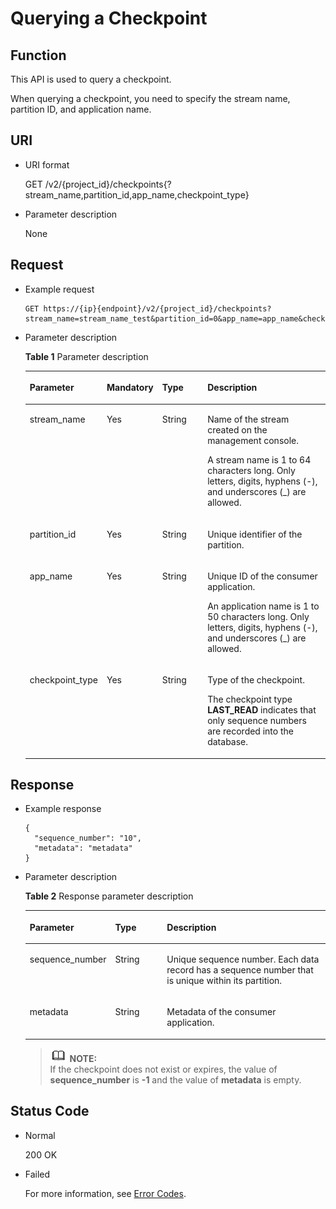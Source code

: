 # Querying a Checkpoint<a name="dis_02_0404"></a>

## Function<a name="section16103126193046"></a>

This API is used to query a checkpoint.

When querying a checkpoint, you need to specify the stream name, partition ID, and application name.

## URI<a name="section62236792193046"></a>

-   URI format

    GET /v2/\{project\_id\}/checkpoints\{?stream\_name,partition\_id,app\_name,checkpoint\_type\}

-   Parameter description

    None


## Request<a name="section50632090193046"></a>

-   Example request

    ```
    GET https://{ip}{endpoint}/v2/{project_id}/checkpoints?stream_name=stream_name_test&partition_id=0&app_name=app_name&checkpoint_type=LAST_READ
    ```

-   Parameter description

    **Table  1**  Parameter description

    <a name="table65625189193046"></a>
    <table><thead align="left"><tr id="row54859673193046"><th class="cellrowborder" valign="top" width="21.42785721427857%" id="mcps1.2.5.1.1"><p id="p14448509193046"><a name="p14448509193046"></a><a name="p14448509193046"></a>Parameter</p>
    </th>
    <th class="cellrowborder" valign="top" width="15.308469153084694%" id="mcps1.2.5.1.2"><p id="p29478574193046"><a name="p29478574193046"></a><a name="p29478574193046"></a>Mandatory</p>
    </th>
    <th class="cellrowborder" valign="top" width="16.328367163283673%" id="mcps1.2.5.1.3"><p id="p38954259193046"><a name="p38954259193046"></a><a name="p38954259193046"></a>Type</p>
    </th>
    <th class="cellrowborder" valign="top" width="46.93530646935306%" id="mcps1.2.5.1.4"><p id="p1178388193046"><a name="p1178388193046"></a><a name="p1178388193046"></a>Description</p>
    </th>
    </tr>
    </thead>
    <tbody><tr id="row28340635193046"><td class="cellrowborder" valign="top" width="21.42785721427857%" headers="mcps1.2.5.1.1 "><p id="p13890061193046"><a name="p13890061193046"></a><a name="p13890061193046"></a>stream_name</p>
    </td>
    <td class="cellrowborder" valign="top" width="15.308469153084694%" headers="mcps1.2.5.1.2 "><p id="p51353172193046"><a name="p51353172193046"></a><a name="p51353172193046"></a>Yes</p>
    </td>
    <td class="cellrowborder" valign="top" width="16.328367163283673%" headers="mcps1.2.5.1.3 "><p id="p65966296193046"><a name="p65966296193046"></a><a name="p65966296193046"></a>String</p>
    </td>
    <td class="cellrowborder" valign="top" width="46.93530646935306%" headers="mcps1.2.5.1.4 "><p id="p41669760193046"><a name="p41669760193046"></a><a name="p41669760193046"></a>Name of the stream created on the management console.</p>
    <p id="p39483525193046"><a name="p39483525193046"></a><a name="p39483525193046"></a>A stream name is 1 to 64 characters long. Only letters, digits, hyphens (-), and underscores (_) are allowed.</p>
    </td>
    </tr>
    <tr id="row19807413193046"><td class="cellrowborder" valign="top" width="21.42785721427857%" headers="mcps1.2.5.1.1 "><p id="p60896606193046"><a name="p60896606193046"></a><a name="p60896606193046"></a>partition_id</p>
    </td>
    <td class="cellrowborder" valign="top" width="15.308469153084694%" headers="mcps1.2.5.1.2 "><p id="p33678052193046"><a name="p33678052193046"></a><a name="p33678052193046"></a>Yes</p>
    </td>
    <td class="cellrowborder" valign="top" width="16.328367163283673%" headers="mcps1.2.5.1.3 "><p id="p43567662193046"><a name="p43567662193046"></a><a name="p43567662193046"></a>String</p>
    </td>
    <td class="cellrowborder" valign="top" width="46.93530646935306%" headers="mcps1.2.5.1.4 "><p id="p39319716193046"><a name="p39319716193046"></a><a name="p39319716193046"></a>Unique identifier of the partition.</p>
    </td>
    </tr>
    <tr id="row18333132193046"><td class="cellrowborder" valign="top" width="21.42785721427857%" headers="mcps1.2.5.1.1 "><p id="p8588720193046"><a name="p8588720193046"></a><a name="p8588720193046"></a>app_name</p>
    </td>
    <td class="cellrowborder" valign="top" width="15.308469153084694%" headers="mcps1.2.5.1.2 "><p id="p24597749193046"><a name="p24597749193046"></a><a name="p24597749193046"></a>Yes</p>
    </td>
    <td class="cellrowborder" valign="top" width="16.328367163283673%" headers="mcps1.2.5.1.3 "><p id="p46260675193046"><a name="p46260675193046"></a><a name="p46260675193046"></a>String</p>
    </td>
    <td class="cellrowborder" valign="top" width="46.93530646935306%" headers="mcps1.2.5.1.4 "><p id="p56127169193046"><a name="p56127169193046"></a><a name="p56127169193046"></a>Unique ID of the consumer application.</p>
    <p id="p667293095437"><a name="p667293095437"></a><a name="p667293095437"></a>An application name is 1 to 50 characters long. Only letters, digits, hyphens (-), and underscores (_) are allowed.</p>
    </td>
    </tr>
    <tr id="row35382473193046"><td class="cellrowborder" valign="top" width="21.42785721427857%" headers="mcps1.2.5.1.1 "><p id="p47408083193046"><a name="p47408083193046"></a><a name="p47408083193046"></a>checkpoint_type</p>
    </td>
    <td class="cellrowborder" valign="top" width="15.308469153084694%" headers="mcps1.2.5.1.2 "><p id="p14849505193046"><a name="p14849505193046"></a><a name="p14849505193046"></a>Yes</p>
    </td>
    <td class="cellrowborder" valign="top" width="16.328367163283673%" headers="mcps1.2.5.1.3 "><p id="p61959260193046"><a name="p61959260193046"></a><a name="p61959260193046"></a>String</p>
    </td>
    <td class="cellrowborder" valign="top" width="46.93530646935306%" headers="mcps1.2.5.1.4 "><p id="p52644139193046"><a name="p52644139193046"></a><a name="p52644139193046"></a>Type of the checkpoint.</p>
    <p id="p4035206193046"><a name="p4035206193046"></a><a name="p4035206193046"></a>The checkpoint type <strong id="b2989063392321"><a name="b2989063392321"></a><a name="b2989063392321"></a>LAST_READ</strong> indicates that only sequence numbers are recorded into the database.</p>
    </td>
    </tr>
    </tbody>
    </table>


## Response<a name="section36316855193046"></a>

-   Example response

    ```
    { 
      "sequence_number": "10",
      "metadata": "metadata"  
    }
    ```

-   Parameter description

    **Table  2**  Response parameter description

    <a name="table2674146193046"></a>
    <table><thead align="left"><tr id="row14919547193046"><th class="cellrowborder" valign="top" width="22.220000000000002%" id="mcps1.2.4.1.1"><p id="p523784193046"><a name="p523784193046"></a><a name="p523784193046"></a>Parameter</p>
    </th>
    <th class="cellrowborder" valign="top" width="18.18%" id="mcps1.2.4.1.2"><p id="p42426525193046"><a name="p42426525193046"></a><a name="p42426525193046"></a>Type</p>
    </th>
    <th class="cellrowborder" valign="top" width="59.599999999999994%" id="mcps1.2.4.1.3"><p id="p13996515193046"><a name="p13996515193046"></a><a name="p13996515193046"></a>Description</p>
    </th>
    </tr>
    </thead>
    <tbody><tr id="row59975937193046"><td class="cellrowborder" valign="top" width="22.220000000000002%" headers="mcps1.2.4.1.1 "><p id="p26212768193046"><a name="p26212768193046"></a><a name="p26212768193046"></a>sequence_number</p>
    </td>
    <td class="cellrowborder" valign="top" width="18.18%" headers="mcps1.2.4.1.2 "><p id="p42859496193046"><a name="p42859496193046"></a><a name="p42859496193046"></a>String</p>
    </td>
    <td class="cellrowborder" valign="top" width="59.599999999999994%" headers="mcps1.2.4.1.3 "><p id="p49067136193046"><a name="p49067136193046"></a><a name="p49067136193046"></a>Unique sequence number. Each data record has a sequence number that is unique within its partition. </p>
    </td>
    </tr>
    <tr id="row38951041193046"><td class="cellrowborder" valign="top" width="22.220000000000002%" headers="mcps1.2.4.1.1 "><p id="p917781193046"><a name="p917781193046"></a><a name="p917781193046"></a>metadata</p>
    </td>
    <td class="cellrowborder" valign="top" width="18.18%" headers="mcps1.2.4.1.2 "><p id="p7231437193046"><a name="p7231437193046"></a><a name="p7231437193046"></a>String</p>
    </td>
    <td class="cellrowborder" valign="top" width="59.599999999999994%" headers="mcps1.2.4.1.3 "><p id="p48875538193046"><a name="p48875538193046"></a><a name="p48875538193046"></a>Metadata of the consumer application.</p>
    </td>
    </tr>
    </tbody>
    </table>

    >![](public_sys-resources/icon-note.gif) **NOTE:**   
    >If the checkpoint does not exist or expires, the value of  **sequence\_number**  is  **-1**  and the value of  **metadata**  is empty.  


## Status Code<a name="section37226660193046"></a>

-   Normal

    200 OK

-   Failed

    For more information, see  [Error Codes](error-codes.md).


